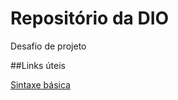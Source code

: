 # Repositório da DIO
Desafio de projeto

##Links úteis

[Sintaxe básica](https://docs.pipz.com/central-de-ajuda/learning-center/guia-basico-de-markdown/#open) 
